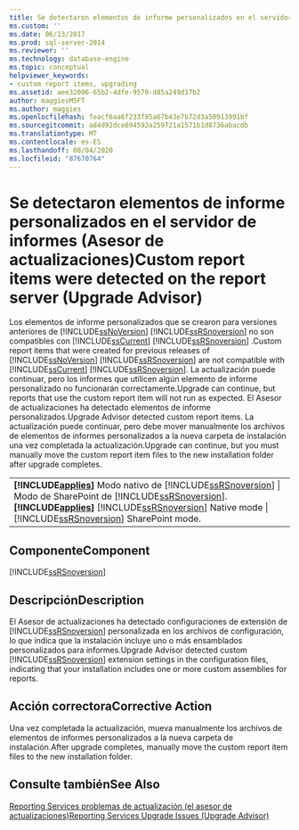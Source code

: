 ```yaml
---
title: Se detectaron elementos de informe personalizados en el servidor de informes (Asesor de actualizaciones) | Microsoft Docs
ms.custom: ''
ms.date: 06/13/2017
ms.prod: sql-server-2014
ms.reviewer: ''
ms.technology: database-engine
ms.topic: conceptual
helpviewer_keywords:
- custom report items, upgrading
ms.assetid: aee32006-65b2-4dfe-9570-d85a249d17b2
author: maggiesMSFT
ms.author: maggies
ms.openlocfilehash: feacf6aa6f233f85a67b43e7b72d3a50913991bf
ms.sourcegitcommit: ad4d92dce894592a259721a1571b1d8736abacdb
ms.translationtype: MT
ms.contentlocale: es-ES
ms.lasthandoff: 08/04/2020
ms.locfileid: "87670764"
---
```

# <a name="custom-report-items-were-detected-on-the-report-server-upgrade-advisor"></a><span data-ttu-id="471bb-102">Se detectaron elementos de informe personalizados en el servidor de informes (Asesor de actualizaciones)</span><span class="sxs-lookup"><span data-stu-id="471bb-102">Custom report items were detected on the report server (Upgrade Advisor)</span></span>
  <span data-ttu-id="471bb-103">Los elementos de informe personalizados que se crearon para versiones anteriores de [!INCLUDE[ssNoVersion](../../includes/ssnoversion-md.md)] [!INCLUDE[ssRSnoversion](../../includes/ssrsnoversion-md.md)] no son compatibles con [!INCLUDE[ssCurrent](../../includes/sscurrent-md.md)] [!INCLUDE[ssRSnoversion](../../includes/ssrsnoversion-md.md)] .</span><span class="sxs-lookup"><span data-stu-id="471bb-103">Custom report items that were created for previous releases of [!INCLUDE[ssNoVersion](../../includes/ssnoversion-md.md)] [!INCLUDE[ssRSnoversion](../../includes/ssrsnoversion-md.md)] are not compatible with [!INCLUDE[ssCurrent](../../includes/sscurrent-md.md)] [!INCLUDE[ssRSnoversion](../../includes/ssrsnoversion-md.md)].</span></span> <span data-ttu-id="471bb-104">La actualización puede continuar, pero los informes que utilicen algún elemento de informe personalizado no funcionarán correctamente.</span><span class="sxs-lookup"><span data-stu-id="471bb-104">Upgrade can continue, but reports that use the custom report item will not run as expected.</span></span> <span data-ttu-id="471bb-105">El Asesor de actualizaciones ha detectado elementos de informe personalizados.</span><span class="sxs-lookup"><span data-stu-id="471bb-105">Upgrade Advisor detected custom report items.</span></span> <span data-ttu-id="471bb-106">La actualización puede continuar, pero debe mover manualmente los archivos de elementos de informes personalizados a la nueva carpeta de instalación una vez completada la actualización.</span><span class="sxs-lookup"><span data-stu-id="471bb-106">Upgrade can continue, but you must manually move the custom report item files to the new installation folder after upgrade completes.</span></span>  
  
||  
|-|  
|<span data-ttu-id="471bb-107">**[!INCLUDE[applies](../../includes/applies-md.md)]** Modo nativo de [!INCLUDE[ssRSnoversion](../../includes/ssrsnoversion-md.md)] &#124; Modo de SharePoint de [!INCLUDE[ssRSnoversion](../../includes/ssrsnoversion-md.md)].</span><span class="sxs-lookup"><span data-stu-id="471bb-107">**[!INCLUDE[applies](../../includes/applies-md.md)]**  [!INCLUDE[ssRSnoversion](../../includes/ssrsnoversion-md.md)] Native mode &#124; [!INCLUDE[ssRSnoversion](../../includes/ssrsnoversion-md.md)] SharePoint mode.</span></span>|  
  
## <a name="component"></a><span data-ttu-id="471bb-108">Componente</span><span class="sxs-lookup"><span data-stu-id="471bb-108">Component</span></span>  
 [!INCLUDE[ssRSnoversion](../../includes/ssrsnoversion-md.md)]  
  
## <a name="description"></a><span data-ttu-id="471bb-109">Descripción</span><span class="sxs-lookup"><span data-stu-id="471bb-109">Description</span></span>  
 <span data-ttu-id="471bb-110">El Asesor de actualizaciones ha detectado configuraciones de extensión de [!INCLUDE[ssRSnoversion](../../includes/ssrsnoversion-md.md)] personalizada en los archivos de configuración, lo que indica que la instalación incluye uno o más ensamblados personalizados para informes.</span><span class="sxs-lookup"><span data-stu-id="471bb-110">Upgrade Advisor detected custom [!INCLUDE[ssRSnoversion](../../includes/ssrsnoversion-md.md)] extension settings in the configuration files, indicating that your installation includes one or more custom assemblies for reports.</span></span>  
  
## <a name="corrective-action"></a><span data-ttu-id="471bb-111">Acción correctora</span><span class="sxs-lookup"><span data-stu-id="471bb-111">Corrective Action</span></span>  
 <span data-ttu-id="471bb-112">Una vez completada la actualización, mueva manualmente los archivos de elementos de informes personalizados a la nueva carpeta de instalación.</span><span class="sxs-lookup"><span data-stu-id="471bb-112">After upgrade completes, manually move the custom report item files to the new installation folder.</span></span>  
  
## <a name="see-also"></a><span data-ttu-id="471bb-113">Consulte también</span><span class="sxs-lookup"><span data-stu-id="471bb-113">See Also</span></span>  
 [<span data-ttu-id="471bb-114">Reporting Services problemas de actualización &#40;el asesor de actualizaciones&#41;</span><span class="sxs-lookup"><span data-stu-id="471bb-114">Reporting Services Upgrade Issues &#40;Upgrade Advisor&#41;</span></span>](../../../2014/sql-server/install/reporting-services-upgrade-issues-upgrade-advisor.md)  
  
  
